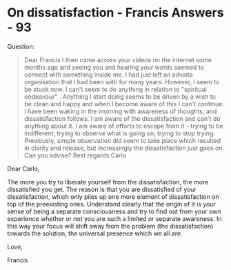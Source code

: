 # On dissatisfaction - Francis Answers - 93

Question:

>Dear Francis I then came across your videos on the internet some months ago and seeing you and hearing your words seemed to connect with something inside me. I had just left an advaita organisation that I had been with for many years. However, I seem to be stuck now. I can't seem to do anything in relation to "spiritual endeavour" . Anything I start doing seems to be driven by a wish to be clean and happy and when I become aware of this I can't continue. I have been waking in the morning with awareness of thoughts, and dissatisfaction follows. I am aware of the dissatisfaction and can't do anything about it. I am aware of efforts to escape from it - trying to be indifferent, trying to observe what is going on, trying to stop trying. Previously, simple observation did seem to take place which resulted in clarity and release, but increasingly the dissatisfaction just goes on. Can you advise? Best regards Carlo

Dear Carlo,

The more you try to liberate yourself from the dissatisfaction, the more dissatisfied you get. The reason is that you are dissatisfied of your dissatisfaction, which only piles up one more element of dissatisfaction on top of the preexisting ones. Understand clearly that the origin of it is your sense of being a separate consciousness and try to find out from your own experience whether or not you are such a limited or separate awareness. In this way your focus will shift away from the problem (the dissatisfaction) towards the solution, the universal presence which we all are.

Love,

Francis

